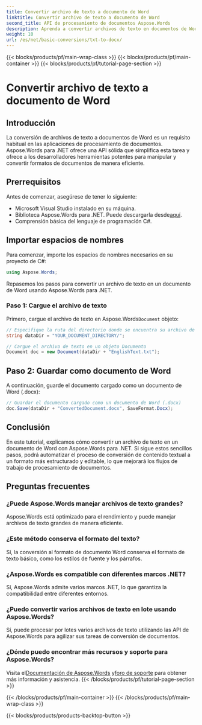 ```yaml
---
title: Convertir archivo de texto a documento de Word
linktitle: Convertir archivo de texto a documento de Word
second_title: API de procesamiento de documentos Aspose.Words
description: Aprenda a convertir archivos de texto en documentos de Word con Aspose.Words para .NET. Gestione de forma eficiente las conversiones de documentos con nuestra guía completa.
weight: 10
url: /es/net/basic-conversions/txt-to-docx/
---
```


{{< blocks/products/pf/main-wrap-class >}}
{{< blocks/products/pf/main-container >}}
{{< blocks/products/pf/tutorial-page-section >}}

# Convertir archivo de texto a documento de Word

## Introducción

La conversión de archivos de texto a documentos de Word es un requisito habitual en las aplicaciones de procesamiento de documentos. Aspose.Words para .NET ofrece una API sólida que simplifica esta tarea y ofrece a los desarrolladores herramientas potentes para manipular y convertir formatos de documentos de manera eficiente.

## Prerrequisitos

Antes de comenzar, asegúrese de tener lo siguiente:
- Microsoft Visual Studio instalado en su máquina.
-  Biblioteca Aspose.Words para .NET. Puede descargarla desde[aquí](https://releases.aspose.com/words/net/).
- Comprensión básica del lenguaje de programación C#.

## Importar espacios de nombres

Para comenzar, importe los espacios de nombres necesarios en su proyecto de C#:
```csharp
using Aspose.Words;
```

Repasemos los pasos para convertir un archivo de texto en un documento de Word usando Aspose.Words para .NET.

### Paso 1: Cargue el archivo de texto

 Primero, cargue el archivo de texto en Aspose.Words`Document` objeto:
```csharp
// Especifique la ruta del directorio donde se encuentra su archivo de texto
string dataDir = "YOUR_DOCUMENT_DIRECTORY/";

// Cargue el archivo de texto en un objeto Documento
Document doc = new Document(dataDir + "EnglishText.txt");
```

## Paso 2: Guardar como documento de Word

A continuación, guarde el documento cargado como un documento de Word (.docx):
```csharp
// Guardar el documento cargado como un documento de Word (.docx)
doc.Save(dataDir + "ConvertedDocument.docx", SaveFormat.Docx);
```

## Conclusión

En este tutorial, explicamos cómo convertir un archivo de texto en un documento de Word con Aspose.Words para .NET. Si sigue estos sencillos pasos, podrá automatizar el proceso de conversión de contenido textual a un formato más estructurado y editable, lo que mejorará los flujos de trabajo de procesamiento de documentos.

## Preguntas frecuentes

### ¿Puede Aspose.Words manejar archivos de texto grandes?
Aspose.Words está optimizado para el rendimiento y puede manejar archivos de texto grandes de manera eficiente.

### ¿Este método conserva el formato del texto?
Sí, la conversión al formato de documento Word conserva el formato de texto básico, como los estilos de fuente y los párrafos.

### ¿Aspose.Words es compatible con diferentes marcos .NET?
Sí, Aspose.Words admite varios marcos .NET, lo que garantiza la compatibilidad entre diferentes entornos.

### ¿Puedo convertir varios archivos de texto en lote usando Aspose.Words?
Sí, puede procesar por lotes varios archivos de texto utilizando las API de Aspose.Words para agilizar sus tareas de conversión de documentos.

### ¿Dónde puedo encontrar más recursos y soporte para Aspose.Words?
 Visita el[Documentación de Aspose.Words](https://reference.aspose.com/words/net/) y[foro de soporte](https://forum.aspose.com/c/words/8) para obtener más información y asistencia.
{{< /blocks/products/pf/tutorial-page-section >}}

{{< /blocks/products/pf/main-container >}}
{{< /blocks/products/pf/main-wrap-class >}}

{{< blocks/products/products-backtop-button >}}

